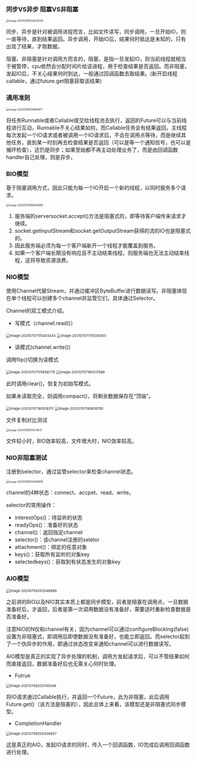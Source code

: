 ### 同步VS异步 阻塞VS非阻塞

<img src="https://imagebag.oss-cn-chengdu.aliyuncs.com/img/image-20210706102634700.png" alt="image-20210706102634700" style="zoom:50%;" />

同步、异步是针对被调用进程而言，比如文件读写，同步调用，一旦开始IO，则一直等待，直到结果返回。异步调用，开始IO后，结果何时抵达是未知的，只有出现了结果，才取数据。

阻塞、非阻塞是针对调用方而言的，阻塞，是指一旦发起IO，则当前线程就相当于被暂停，cpu依然会分配时间片给该进程，用于检查结果是否返回。而非阻塞，发起IO后，不关心结果何时到达，一般通过回调函数去取结果。(新开启线程callable，通过future.get阻塞获取该结果)

### 通用准则

<img src="https://imagebag.oss-cn-chengdu.aliyuncs.com/img/image-20210706104655911.png" alt="image-20210706104655911" style="zoom:50%;" />

将任务Runnable或者Callable提交给线程池去执行，返回的Future可以与当前线程进行互动，Runnable不关心结果如何，而Callable任务会有结果返回。主线程每次发起一个IO请求或者被调用一个IO请求后，不会在调用点等待，而是继续其他任务，直到某一时刻再去检查结果是否返回（可以是等一个通知信号，也可以是循环检查），这仍是同步；如果至始都不再主动处理业务了，而是由回调函数handler自己处理，则是异步。

### BIO模型

基于阻塞调用方式，因此只能为每一个IO开启一个新的线程，以同时服务多个请求。

<img src="https://imagebag.oss-cn-chengdu.aliyuncs.com/img/image-20210707095812460.png" alt="image-20210707095812460" style="zoom:50%;" />

1. 服务端的serversocket.accept()方法是阻塞式的，即等待客户端传来请求才继续。
2. socket.getInputStream和socket.getOutputStream获得的流的IO也是阻塞式的。
3. 因此服务端必须为每一个客户端新开一个线程才能覆盖到服务。
4. 如果一个客户端长期没有响应且不主动结束线程，则服务端也无法主动结束线程，这将导致资源浪费。

### NIO模型

使用Channel代替Stream，并通过缓冲区ByteBuffer进行数据读写。非阻塞体现在单个线程可以创建多个channel并监管它们，具体通过Selector。

Channel的双工模式介绍。

- 写模式（channel.read()）

<img src="https://imagebag.oss-cn-chengdu.aliyuncs.com/img/image-20210707175403433.png" alt="image-20210707175403433" style="zoom:67%;" />

<img src="https://imagebag.oss-cn-chengdu.aliyuncs.com/img/image-20210707175526050.png" alt="image-20210707175526050" style="zoom:67%;" />

- 读模式(channel.write())

调用flip()切换为读模式

<img src="https://imagebag.oss-cn-chengdu.aliyuncs.com/img/image-20210707175958779.png" alt="image-20210707175958779" style="zoom:67%;" />

<img src="https://imagebag.oss-cn-chengdu.aliyuncs.com/img/image-20210707180017586.png" alt="image-20210707180017586" style="zoom:67%;" />

此时调用clear()，恢复为初始写模式。

如果未读取完全，则调用compact()，将剩余数据保存在“顶端”。

<img src="https://imagebag.oss-cn-chengdu.aliyuncs.com/img/image-20210707180518311.png" alt="image-20210707180518311" style="zoom:67%;" />

<img src="https://imagebag.oss-cn-chengdu.aliyuncs.com/img/image-20210707180618795.png" alt="image-20210707180618795" style="zoom:67%;" />

文件复制对比测试

<img src="https://imagebag.oss-cn-chengdu.aliyuncs.com/img/image-20210708104211672.png" alt="image-20210708104211672" style="zoom: 50%;" />

文件较小时，BIO效率较高，文件增大时，NIO效率较高。

### NIO非阻塞测试

注册到selector，通过监管selector来检查channel状态。

<img src="https://imagebag.oss-cn-chengdu.aliyuncs.com/img/image-20210708104426819.png" alt="image-20210708104426819" style="zoom:50%;" />

channel的4种状态：connect、accpet、read、write。

selector的常用操作：

- interestOps()：待监听的状态
- readyOps()：准备好的状态
- channel()：返回指定channel
- selector()：该channel注册的seletor
- attachment()：绑定的任意对象
- keys()：获取所有监听的对象key
- selectedkeys()：获取到有状态发生的对象key

### AIO模型

<img src="https://imagebag.oss-cn-chengdu.aliyuncs.com/img/image-20210708202046689.png" alt="image-20210708202046689" style="zoom: 67%;" />

之前讲的BIO以及NIO其实本质上都是同步模型，前者是阻塞在调用点，一旦数据准备好后，才返回，后者是第一次调用数据没有准备好，需要适时重新检查数据是否准备好。

注意NIO的N仅和channel有关，因为channel可以通过configureBlocking(false)设置为非阻塞式，即调用后即使数据没有准备好，也能立即返回。而selector起到了一个伪异步的作用，即通过状态改变来通知channel可以进行数据读写。

AIO模型是真正的实现了异步处理的机制，调用方发起请求后，可以不管结果如何而直接返回，数据准备好后也无需关心何时处理。

- Futrue

<img src="https://imagebag.oss-cn-chengdu.aliyuncs.com/img/image-20210708203745549.png" alt="image-20210708203745549" style="zoom:67%;" />

将IO请求通过Callable执行，并返回一个Future，此为非阻塞，此后调用Future.get()（该方法是阻塞的），因此总体上来看，该模型还是非阻塞式同步模型。

- CompletionHandler

<img src="https://imagebag.oss-cn-chengdu.aliyuncs.com/img/image-20210708204339937.png" alt="image-20210708204339937" style="zoom:67%;" />

这是真正的AIO，发起IO请求的同时，传入一个回调函数，IO完成后调用回调函数进行处理。